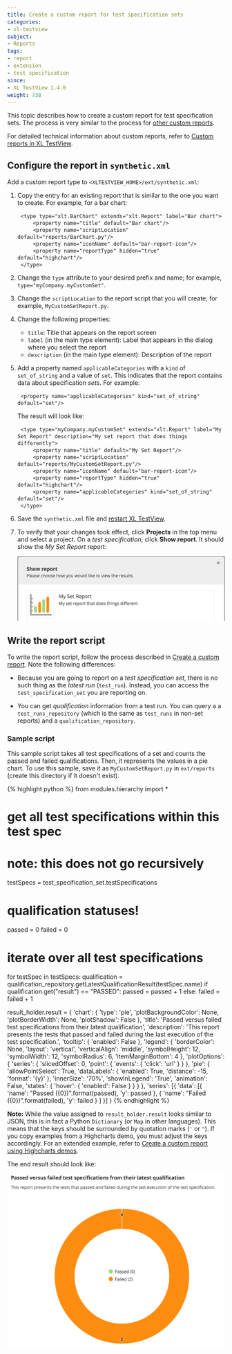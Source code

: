 ```yaml
---
title: Create a custom report for test specification sets
categories:
- xl-testview
subject:
- Reports
tags:
- report
- extension
- test specification
since:
- XL TestView 1.4.0
weight: 738
---
```


This topic describes how to create a custom report for test specification sets. The process is very similar to the process for [other custom reports](/xl-testview/how-to/create-a-custom-report.html).

For detailed technical information about custom reports, refer to [Custom reports in XL TestView](/xl-testview/concept/custom-reports.html).

## Configure the report in `synthetic.xml`

Add a custom report type to `<XLTESTVIEW_HOME>/ext/synthetic.xml`:

1. Copy the entry for an existing report that is similar to the one you want to create. For example, for a bar chart:

        <type type="xlt.BarChart" extends="xlt.Report" label="Bar chart">
            <property name="title" default="Bar chart"/>
            <property name="scriptLocation" default="reports/BarChart.py"/>
            <property name="iconName" default="bar-report-icon"/>
            <property name="reportType" hidden="true" default="highchart"/>
        </type>

2. Change the `type` attribute to your desired prefix and name; for example, `type="myCompany.myCustomSet"`.

3. Change the `scriptLocation` to the report script that you will create; for example, `MyCustomSetReport.py`.

4. Change the following properties:

    * `title`: Title that appears on the report screen
    * `label` (in the main type element): Label that appears in the dialog where you select the report
    * `description` (in the main type element): Description of the report

4. Add a property named `applicableCategories` with a `kind` of `set_of_string` and a value of `set`. This indicates that the report contains data about specification *sets*. For example:

        <property name="applicableCategories" kind="set_of_string" default="set"/>

    The result will look like:

        <type type="myCompany.myCustomSet" extends="xlt.Report" label="My Set Report" description="My set report that does things differently">
            <property name="title" default="My Set Report"/>
            <property name="scriptLocation" default="reports/MyCustomSetReport.py"/>
            <property name="iconName" default="bar-report-icon"/>
            <property name="reportType" hidden="true" default="highchart"/>
	        <property name="applicableCategories" kind="set_of_string" default="set"/>
        </type>

5. Save the `synthetic.xml` file and [restart XL TestView](/xl-testview/how-to/start.html).

6. To verify that your changes took effect, click **Projects** in the top menu and select a project. On a *test specification*, click **Show report**. It should show the *My Set Report* report:

    ![Report list with new custom report](images/create-a-custom-report-testset-reports.png)

## Write the report script

To write the report script, follow the process described in [Create a custom report](/xl-testview/how-to/create-a-custom-report.html). Note the following differences:

* Because you are going to report on a *test specification set*, there is no such thing as the *latest run* (`test_run`). Instead, you can access the `test_specification_set` you are reporting on.

* You can get *qualification* information from a test run. You can query a a `test_runs_repository` (which is the same as `test_runs` in non-set reports) and a `qualification_repository`.

### Sample script

This sample script takes all test specifications of a set and counts the passed and failed qualifications. Then, it represents the values in a pie chart. To use this sample, save it as `MyCustomSetReport.py` in `ext/reports` (create this directory if it doesn't exist).

{% highlight python %}
from modules.hierarchy import *

# get all test specifications within this test spec
# note: this does not go recursively
testSpecs = test_specification_set.testSpecifications

# qualification statuses!
passed = 0
failed = 0

# iterate over all test specifications
for testSpec in testSpecs:
    qualification = qualification_repository.getLatestQualificationResult(testSpec.name)
    if qualification.get("result") == "PASSED":
        passed = passed + 1
    else:
        failed = failed + 1

result_holder.result = {
    'chart': {
        'type': 'pie',
        'plotBackgroundColor': None,
        'plotBorderWidth': None,
        'plotShadow': False
    },
    'title': 'Passed versus failed test specifications from their latest qualification',
    'description': 'This report presents the tests that passed and failed during the last execution of the test specification.',
    'tooltip': {
        'enabled': False
    },
    'legend': {
        'borderColor': None,
        'layout': 'vertical',
        'verticalAlign': 'middle',
        'symbolHeight': 12,
        'symbolWidth': 12,
        'symbolRadius': 6,
        'itemMarginBottom': 4
    },
    'plotOptions': {
        'series': {
            'slicedOffset': 0,
            'point': {
                'events': {
                    'click': 'url'
                }
            }
        },
        'pie': {
            'allowPointSelect': True,
            'dataLabels': {
                'enabled': True,
                'distance': -15,
                'format': '{y}'
            },
            'innerSize': '70%',
            'showInLegend': 'True',
            'animation': False,
            'states': {
                'hover': {
                    'enabled': False
                }
            }
        }
    },
    'series': [{
        'data': [{
            'name': "Passed ({0})".format(passed),
            'y': passed
        },
            {
                'name': "Failed ({0})".format(failed),
                'y': failed
            }
        ]
    }]
}
{% endhighlight %}

**Note:** While the value assigned to `result_holder.result` looks similar to JSON, this is in fact a Python `Dictionary` (or `Map` in other languages). This means that the keys should be surrounded by quotation marks (`'` or `"`). If you copy examples from a Highcharts demo, you must adjust the keys accordingly. For an extended example, refer to [Create a custom report using Highcharts demos](/xl-testview/how-to/create-a-custom-report-using-highcharts-demos.html).

The end result should look like:

![Report example](images/create-a-custom-report-testset-reports_report_example.png)
